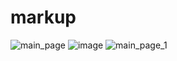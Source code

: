 # markup
![main_page](https://github.com/Irina-Belyavskaya/markup/assets/99917629/f9d99ff4-5162-4b29-97a9-b70eb195bb0c)
![image](https://github.com/Irina-Belyavskaya/markup/assets/99917629/ce168a58-4bf8-413a-90f5-1c31d4521af0)
![main_page_1](https://github.com/Irina-Belyavskaya/markup/assets/99917629/99aa2ff9-4688-4f1b-94b5-23bb45e06bb6)
